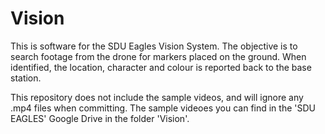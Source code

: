 # Vision
This is software for the SDU Eagles Vision System.
The objective is to search footage from the drone for markers placed on the ground.
When identified, the location, character and colour is reported back to the base station.

This repository does not include the sample videos, and will ignore any .mp4 files when committing. 
The sample videoes you can find in the 'SDU EAGLES' Google Drive in the folder 'Vision'.